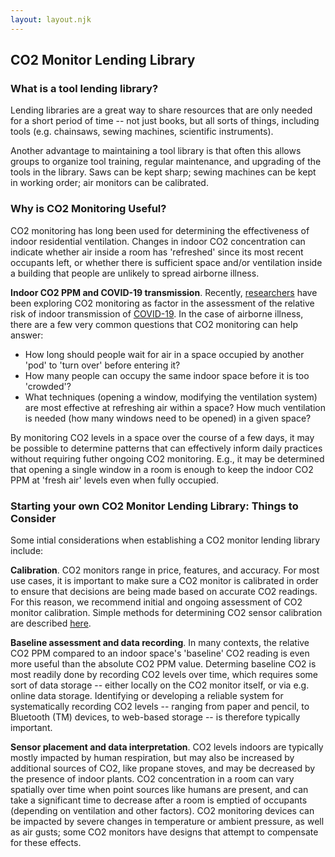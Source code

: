 ```yaml
---
layout: layout.njk
---
```


## CO2 Monitor Lending Library

### What is a tool lending library?

Lending libraries are a great way to share resources that are only needed for a short period of time -- not just books, but all sorts of things, including tools (e.g. chainsaws, sewing machines, scientific instruments).

Another advantage to maintaining a tool library is that often this allows groups to organize tool training, regular maintenance, and upgrading of the tools in the library.  Saws can be kept sharp; sewing machines can be kept in working order; air monitors can be calibrated. 

### Why is CO2 Monitoring Useful?

CO2 monitoring has long been used for determining the effectiveness of indoor residential ventilation. Changes in indoor CO2 concentration can indicate whether air inside a room has 'refreshed' since its most recent occupants left, or whether there is sufficient space and/or ventilation inside a building that people are unlikely to spread airborne illness. 

**Indoor CO2 PPM and COVID-19 transmission**. Recently, [researchers](https://www.medrxiv.org/content/10.1101/2020.09.09.20191676v1.full.pdf) have been exploring CO2 monitoring as factor in the assessment of the relative risk of indoor transmission of [COVID-19](). In the case of airborne illness, there are a few very common questions that CO2 monitoring can help answer:

- How long should people wait for air in a space occupied by another 'pod' to 'turn over' before entering it? 
- How many people can occupy the same indoor space before it is too 'crowded'?
- What techniques (opening a window, modifying the ventilation system) are most effective at refreshing air within a space?  How much ventilation is needed (how many windows need to be opened) in a given space?

By monitoring CO2 levels in a space over the course of a few days, it may be possible to determine patterns that can effectively inform daily practices without requiring futher ongoing CO2 monitoring.  E.g., it may be determined that opening a single window in a room is enough to keep the indoor CO2 PPM at 'fresh air' levels even when fully occupied.  

### Starting your own CO2 Monitor Lending Library: Things to Consider

Some intial considerations when establishing a CO2 monitor lending library include:

**Calibration**.  CO2 monitors range in price, features, and accuracy. For most use cases, it is important to make sure a CO2 monitor is calibrated in order to ensure that decisions are being made based on accurate CO2 readings. For this reason, we recommend initial and ongoing assessment of CO2 monitor calibration.  Simple methods for determining CO2 sensor calibration are described [here]().

**Baseline assessment and data recording**.  In many contexts, the relative CO2 PPM compared to an indoor space's 'baseline' CO2 reading is even more useful than the absolute CO2 PPM value.  Determing baseline CO2 is most readily done by recording CO2 levels over time, which requires some sort of data storage -- either locally on the CO2 monitor itself, or via e.g. online data storage.  Identifying or developing a reliable system for systematically recording CO2 levels -- ranging from paper and pencil, to Bluetooth (TM) devices, to web-based storage -- is therefore typically important.

**Sensor placement and data interpretation**.  CO2 levels indoors are typically mostly impacted by human respiration, but may also be increased by additional sources of CO2, like propane stoves, and may be decreased by the presence of indoor plants.  CO2 concentration in a room can vary spatially over time when point sources like humans are present, and can take a significant time to decrease after a room is emptied of occupants (depending on ventilation and other factors).  CO2 monitoring devices can be impacted by severe changes in temperature or ambient pressure, as well as air gusts; some CO2 monitors have designs that attempt to compensate for these effects.


